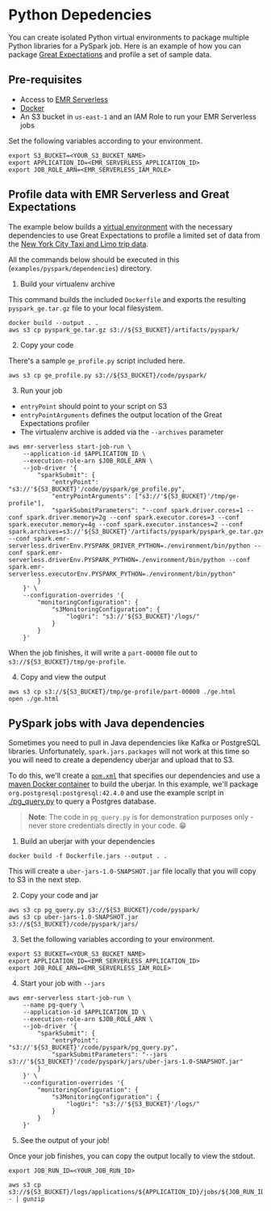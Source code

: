 # Python Depedencies

You can create isolated Python virtual environments to package multiple Python libraries for a PySpark job. Here is an example of how you can package [Great Expectations](https://greatexpectations.io/) and profile a set of sample data.

## Pre-requisites

- Access to [EMR Serverless](https://docs.aws.amazon.com/emr/latest/EMR-Serverless-UserGuide/setting-up.html)
- [Docker](https://www.docker.com/get-started)
- An S3 bucket in `us-east-1` and an IAM Role to run your EMR Serverless jobs

Set the following variables according to your environment.

```shell
export S3_BUCKET=<YOUR_S3_BUCKET_NAME>
export APPLICATION_ID=<EMR_SERVERLESS_APPLICATION_ID>
export JOB_ROLE_ARN=<EMR_SERVERLESS_IAM_ROLE>
```

## Profile data with EMR Serverless and Great Expectations

The example below builds a [virtual environment](https://virtualenv.pypa.io/en/latest/) with the necessary dependencies to use Great Expectations to profile a limited set of data from the [New York City Taxi and Limo trip data](https://registry.opendata.aws/nyc-tlc-trip-records-pds/). 

All the commands below should be executed in this (`examples/pyspark/dependencies`) directory.

1. Build your virtualenv archive

This command builds the included `Dockerfile` and exports the resulting `pyspark_ge.tar.gz` file to your local filesystem.

```shell
docker build --output . .
aws s3 cp pyspark_ge.tar.gz s3://${S3_BUCKET}/artifacts/pyspark/
```

2. Copy your code

There's a sample `ge_profile.py` script included here.

```shell
aws s3 cp ge_profile.py s3://${S3_BUCKET}/code/pyspark/
```

3. Run your job

- `entryPoint` should point to your script on S3
- `entryPointArguments` defines the output location of the Great Expectations profiler
- The virtualenv archive is added via the `--archives` parameter

```shell
aws emr-serverless start-job-run \
    --application-id $APPLICATION_ID \
    --execution-role-arn $JOB_ROLE_ARN \
    --job-driver '{
        "sparkSubmit": {
            "entryPoint": "s3://'${S3_BUCKET}'/code/pyspark/ge_profile.py",
            "entryPointArguments": ["s3://'${S3_BUCKET}'/tmp/ge-profile"],
            "sparkSubmitParameters": "--conf spark.driver.cores=1 --conf spark.driver.memory=2g --conf spark.executor.cores=3 --conf spark.executor.memory=4g --conf spark.executor.instances=2 --conf spark.archives=s3://'${S3_BUCKET}'/artifacts/pyspark/pyspark_ge.tar.gz#environment --conf spark.emr-serverless.driverEnv.PYSPARK_DRIVER_PYTHON=./environment/bin/python --conf spark.emr-serverless.driverEnv.PYSPARK_PYTHON=./environment/bin/python --conf spark.emr-serverless.executorEnv.PYSPARK_PYTHON=./environment/bin/python"
        }
    }' \
    --configuration-overrides '{
        "monitoringConfiguration": {
            "s3MonitoringConfiguration": {
                "logUri": "s3://'${S3_BUCKET}'/logs/"
            }
        }
    }'
```

When the job finishes, it will write a `part-00000` file out to `s3://${S3_BUCKET}/tmp/ge-profile`.

4. Copy and view the output

```shell
aws s3 cp s3://${S3_BUCKET}/tmp/ge-profile/part-00000 ./ge.html
open ./ge.html
```

## PySpark jobs with Java dependencies

Sometimes you need to pull in Java dependencies like Kafka or PostgreSQL libraries. Unfortunately, `spark.jars.packages` will not work at this time so you will need to create a dependency uberjar and upload that to S3.

To do this, we'll create a [`pom.xml`](./pom.xml) that specifies our dependencies and use a [maven Docker container](./Dockerfile.jars) to build the uberjar. In this example, we'll package `org.postgresql:postgresql:42.4.0` and use the example script in [./pg_query.py](./pg_query.py) to query a Postgres database.

> **Note**: The code in `pg_query.py` is for demonstration purposes only - never store credentials directly in your code. 😁

1. Build an uberjar with your dependencies

```shell
docker build -f Dockerfile.jars --output . .
```

This will create a `uber-jars-1.0-SNAPSHOT.jar` file locally that you will copy to S3 in the next step.

2. Copy your code and jar

```shell
aws s3 cp pg_query.py s3://${S3_BUCKET}/code/pyspark/
aws s3 cp uber-jars-1.0-SNAPSHOT.jar s3://${S3_BUCKET}/code/pyspark/jars/
```

3. Set the following variables according to your environment.

```shell
export S3_BUCKET=<YOUR_S3_BUCKET_NAME>
export APPLICATION_ID=<EMR_SERVERLESS_APPLICATION_ID>
export JOB_ROLE_ARN=<EMR_SERVERLESS_IAM_ROLE>
```

4. Start your job with `--jars`

```shell
aws emr-serverless start-job-run \
    --name pg-query \
    --application-id $APPLICATION_ID \
    --execution-role-arn $JOB_ROLE_ARN \
    --job-driver '{
        "sparkSubmit": {
            "entryPoint": "s3://'${S3_BUCKET}'/code/pyspark/pg_query.py",
            "sparkSubmitParameters": "--jars s3://'${S3_BUCKET}'/code/pyspark/jars/uber-jars-1.0-SNAPSHOT.jar"
        }
    }' \
    --configuration-overrides '{
        "monitoringConfiguration": {
            "s3MonitoringConfiguration": {
                "logUri": "s3://'${S3_BUCKET}'/logs/"
            }
        }
    }'
```

5. See the output of your job!

Once your job finishes, you can copy the output locally to view the stdout.

```shell
export JOB_RUN_ID=<YOUR_JOB_RUN_ID>

aws s3 cp s3://${S3_BUCKET}/logs/applications/${APPLICATION_ID}/jobs/${JOB_RUN_ID}/SPARK_DRIVER/stdout.gz - | gunzip 
```